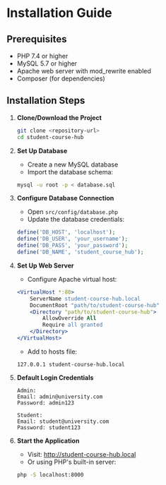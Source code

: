 # Installation Guide

## Prerequisites
- PHP 7.4 or higher
- MySQL 5.7 or higher
- Apache web server with mod_rewrite enabled
- Composer (for dependencies)

## Installation Steps

1. **Clone/Download the Project**
   ```bash
   git clone <repository-url>
   cd student-course-hub
   ```

2. **Set Up Database**
   - Create a new MySQL database
   - Import the database schema:
   ```bash
   mysql -u root -p < database.sql
   ```

3. **Configure Database Connection**
   - Open `src/config/database.php`
   - Update the database credentials:
   ```php
   define('DB_HOST', 'localhost');
   define('DB_USER', 'your_username');
   define('DB_PASS', 'your_password');
   define('DB_NAME', 'student_course_hub');
   ```

4. **Set Up Web Server**
   - Configure Apache virtual host:
   ```apache
   <VirtualHost *:80>
       ServerName student-course-hub.local
       DocumentRoot "path/to/student-course-hub"
       <Directory "path/to/student-course-hub">
           AllowOverride All
           Require all granted
       </Directory>
   </VirtualHost>
   ```
   - Add to hosts file:
   ```
   127.0.0.1 student-course-hub.local
   ```

5. **Default Login Credentials**
   ```
   Admin:
   Email: admin@university.com
   Password: admin123

   Student:
   Email: student@university.com
   Password: student123
   ```

6. **Start the Application**
   - Visit: http://student-course-hub.local
   - Or using PHP's built-in server:
   ```bash
   php -S localhost:8000
   ```
